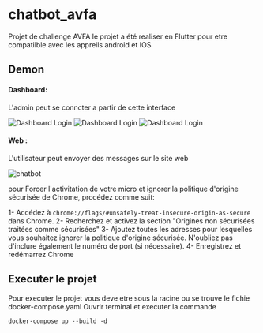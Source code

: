 # chatbot_avfa
Projet de challenge AVFA 
le projet a été realiser en Flutter pour etre compatilble avec les appreils android et IOS 

## Demon 
#### Dashboard: 
L'admin peut se conncter a partir de cette interface


<img src="https://drive.google.com/file/d/1z_zBRw1oQURSIg8mEXhxwXDqbPk8ewfq/view" title="Dashboard Login">


<img src="https://drive.google.com/file/d/18tmcewdp2xKmnYDH8j_REm8rWPF0EJaX/view" title="Dashboard Login">


<img src="https://drive.google.com/uc?export=view&id=1cPdXTWIddSuqPgzYLpqFc6AWS47Q2rGG/view" title="Dashboard Login">



#### Web  : 
L'utilisateur peut envoyer des messages sur le site web  

<img src="https://drive.google.com/file/d/1NP3iCpnlZsVIJ5eYMovS57tdV1NkyRbk/view?usp=sharing"  title="chatbot">


pour Forcer l'activitation de votre micro et ignorer la politique d'origine sécurisée de Chrome, procédez comme suit:

1- Accédez à `chrome://flags/#unsafely-treat-insecure-origin-as-secure` dans Chrome.
2- Recherchez et activez la section "Origines non sécurisées traitées comme sécurisées"
3- Ajoutez toutes les adresses pour lesquelles vous souhaitez ignorer la politique d'origine sécurisée. N'oubliez pas d'inclure également le numéro de port (si nécessaire).
4- Enregistrez et redémarrez Chrome



## Executer le projet

Pour executer le projet vous deve etre sous la racine ou se trouve le fichie docker-compose.yaml 
Ouvrir terminal et executer la commande
```
docker-compose up --build -d 
```

